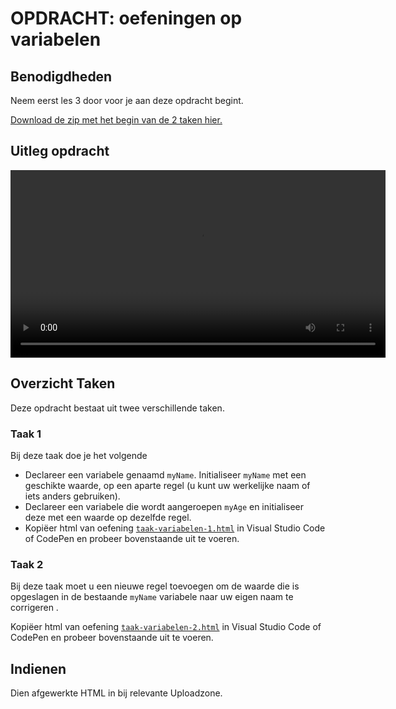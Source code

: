 # OPDRACHT: oefeningen op variabelen

## Benodigdheden

Neem eerst les 3 door voor je aan deze opdracht begint.

[Download de zip met het begin van de 2 taken hier.](https://github.com/Goldflow/website-productie-2/raw/main/opdracht-variabelen/opdracht-variabelen.zip)

## Uitleg opdracht

<video width="600" controls>
<source src="opdracht-variabelen.mkv">
</video>

## Overzicht Taken

Deze opdracht bestaat uit twee verschillende taken.


### Taak 1

Bij deze taak doe je het volgende

- Declareer een variabele genaamd `myName`.
Initialiseer `myName` met een geschikte waarde, op een aparte regel (u kunt uw werkelijke naam of iets anders gebruiken).
- Declareer een variabele die wordt aangeroepen `myAge` en initialiseer deze met een waarde op dezelfde regel.
- Kopiëer html van oefening [`taak-variabelen-1.html`](taak-variabelen-1.html) in Visual Studio Code of CodePen en probeer bovenstaande uit te voeren.

### Taak 2


Bij deze taak moet u een nieuwe regel toevoegen om de waarde die is opgeslagen in de bestaande `myName` variabele naar uw eigen naam te corrigeren .

Kopiëer html van oefening [`taak-variabelen-2.html`](taak-variabelen-2.html) in Visual Studio Code of CodePen en probeer bovenstaande uit te voeren.

## Indienen

Dien afgewerkte HTML in bij relevante Uploadzone.
